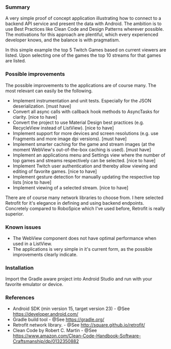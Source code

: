 ### Summary

A very simple proof of concept application illustrating how to connect to a backend API service and present the data with Android.
The ambition is to use Best Practices like Clean Code and Design Patterns wherever possible. The motivations for this approach are plentiful, which every experienced developer knows, and the balance is with pragmatism.

In this simple example the top 5 Twitch Games based on current viewers are listed. 
Upon selecting one of the games the top 10 streams for that games are listed.

### Possible improvements

The possible improvements to the applications are of course many. The most relevant can easily be the following.

* Implement instrumentation and unit tests. Especially for the JSON deserialization. [must have]
* Convert all async calls with callback hook methods to AsyncTasks for clarity. [nice to have]
* Convert the project to use Material Design best practices (e.g. RecycleView instead of ListView). [nice to have]
* Implement support for more devices and screen resolutions (e.g. use Fragments and more image dpi versions). [must have]
* Implement smarter caching for the game and stream images (at the moment WebView's out-of-the-box caching is used). [must have]
* Implement an applications menu and Settings view where the number of top games and streams respectively can be selected. [nice to have]
* Implement Twitch user authentication and thereby allow viewing and editing of favorite games. [nice to have]
* Implement gesture detection for manually updating the respective top lists [nice to have]
* Implement viewing of a selected stream. [nice to have]

There are of course many network libraries to choose from. I here selected Retrofit for it's elegance in defining and using backend endpoints.
Concretely compared to RoboSpice which I've used before, Retrofit is really superior.

### Known issues

* The WebView component does not have optimal performance when used in a ListView.
* The applications is very simple in it's current form, as the possible improvements clearly indicate. 

### Installation

Import the Gradle aware project into Android Studio and run with your favorite emulator or device.

### References

* Android SDK (min version 15, target version 23) - @See https://developer.android.com/
* Gradle build tool - @See https://gradle.org/
* Retrofit network library. - @See http://square.github.io/retrofit/
* Clean Code by Robert C. Martin - @See https://www.amazon.com/Clean-Code-Handbook-Software-Craftsmanship/dp/0132350882
